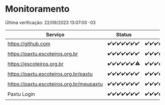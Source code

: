# Monitoramento

Última verificação: 22/09/2023 13:07:00 -03

|Serviço|Status|Últimas 24h|
|---|---|---|
|https://github.com|<span title="2023-09-15: OK=24">✔️</span><span title="2023-09-16: OK=24">✔️</span><span title="2023-09-17: OK=24">✔️</span><span title="2023-09-18: OK=24">✔️</span><span title="2023-09-19: OK=24">✔️</span><span title="2023-09-20: OK=24">✔️</span><span title="2023-09-21: OK=16">✔️</span>|<span title="21/09/2023 13:07:00 -03 : 200">✔️</span><span title="21/09/2023 14:04:00 -03 : 200">✔️</span><span title="21/09/2023 15:08:00 -03 : 200">✔️</span><span title="21/09/2023 16:03:00 -03 : 200">✔️</span><span title="21/09/2023 17:06:00 -03 : 200">✔️</span><span title="21/09/2023 18:04:00 -03 : 200">✔️</span><span title="21/09/2023 19:04:00 -03 : 200">✔️</span><span title="21/09/2023 20:05:00 -03 : 200">✔️</span><span title="21/09/2023 21:28:00 -03 : 200">✔️</span><span title="21/09/2023 22:40:00 -03 : 200">✔️</span><span title="21/09/2023 23:14:00 -03 : 200">✔️</span><span title="22/09/2023 00:06:00 -03 : 200">✔️</span><span title="22/09/2023 01:07:00 -03 : 200">✔️</span><span title="22/09/2023 02:05:00 -03 : 200">✔️</span><span title="22/09/2023 03:08:00 -03 : 200">✔️</span><span title="22/09/2023 04:04:00 -03 : 200">✔️</span><span title="22/09/2023 05:08:00 -03 : 200">✔️</span><span title="22/09/2023 06:05:00 -03 : 200">✔️</span><span title="22/09/2023 07:06:00 -03 : 200">✔️</span><span title="22/09/2023 08:03:00 -03 : 200">✔️</span><span title="22/09/2023 09:10:00 -03 : 200">✔️</span><span title="22/09/2023 10:08:00 -03 : 200">✔️</span><span title="22/09/2023 11:04:00 -03 : 200">✔️</span><span title="22/09/2023 12:05:00 -03 : 200">✔️</span><span title="22/09/2023 13:07:00 -03 : 200">✔️</span>|
|https://paxtu.escoteiros.org.br|<span title="2023-09-15: OK=24">✔️</span><span title="2023-09-16: OK=24">✔️</span><span title="2023-09-17: OK=24">✔️</span><span title="2023-09-18: OK=24">✔️</span><span title="2023-09-19: OK=24">✔️</span><span title="2023-09-20: OK=24">✔️</span><span title="2023-09-21: OK=16">✔️</span>|<span title="21/09/2023 13:07:00 -03 : 200">✔️</span><span title="21/09/2023 14:04:00 -03 : 200">✔️</span><span title="21/09/2023 15:08:00 -03 : 200">✔️</span><span title="21/09/2023 16:03:00 -03 : 200">✔️</span><span title="21/09/2023 17:06:00 -03 : 200">✔️</span><span title="21/09/2023 18:04:00 -03 : 200">✔️</span><span title="21/09/2023 19:04:00 -03 : 200">✔️</span><span title="21/09/2023 20:05:00 -03 : 200">✔️</span><span title="21/09/2023 21:28:00 -03 : 200">✔️</span><span title="21/09/2023 22:40:00 -03 : 200">✔️</span><span title="21/09/2023 23:14:00 -03 : 200">✔️</span><span title="22/09/2023 00:06:00 -03 : 200">✔️</span><span title="22/09/2023 01:07:00 -03 : 200">✔️</span><span title="22/09/2023 02:05:00 -03 : 200">✔️</span><span title="22/09/2023 03:08:00 -03 : 200">✔️</span><span title="22/09/2023 04:04:00 -03 : 200">✔️</span><span title="22/09/2023 05:08:00 -03 : 200">✔️</span><span title="22/09/2023 06:05:00 -03 : 200">✔️</span><span title="22/09/2023 07:06:00 -03 : 200">✔️</span><span title="22/09/2023 08:03:00 -03 : 200">✔️</span><span title="22/09/2023 09:10:00 -03 : 200">✔️</span><span title="22/09/2023 10:08:00 -03 : 200">✔️</span><span title="22/09/2023 11:04:00 -03 : 200">✔️</span><span title="22/09/2023 12:05:00 -03 : 200">✔️</span><span title="22/09/2023 13:07:00 -03 : 200">✔️</span>|
|https://escoteiros.org.br|<span title="2023-09-15: OK=24">✔️</span><span title="2023-09-16: OK=24">✔️</span><span title="2023-09-17: OK=24">✔️</span><span title="2023-09-18: OK=24">✔️</span><span title="2023-09-19: OK=24">✔️</span><span title="2023-09-20: OK=24">✔️</span><span title="2023-09-21: OK=15, Falhas=1">⚠️</span>|<span title="21/09/2023 13:07:00 -03 : 200">✔️</span><span title="21/09/2023 14:04:00 -03 : 200">✔️</span><span title="21/09/2023 15:08:00 -03 : 200">✔️</span><span title="21/09/2023 16:03:00 -03 : 200">✔️</span><span title="21/09/2023 17:06:00 -03 : 200">✔️</span><span title="21/09/2023 18:04:00 -03 : 200">✔️</span><span title="21/09/2023 19:04:00 -03 : 200">✔️</span><span title="21/09/2023 20:05:00 -03 : 200">✔️</span><span title="21/09/2023 21:28:00 -03 : 200">✔️</span><span title="21/09/2023 22:40:00 -03 : 200">✔️</span><span title="21/09/2023 23:14:00 -03 : 200">✔️</span><span title="22/09/2023 00:06:00 -03 : 200">✔️</span><span title="22/09/2023 01:07:00 -03 : 200">✔️</span><span title="22/09/2023 02:05:00 -03 : 200">✔️</span><span title="22/09/2023 03:08:00 -03 : 200">✔️</span><span title="22/09/2023 04:04:00 -03 : 200">✔️</span><span title="22/09/2023 05:08:00 -03 : 200">✔️</span><span title="22/09/2023 06:05:00 -03 : 200">✔️</span><span title="22/09/2023 07:06:00 -03 : 200">✔️</span><span title="22/09/2023 08:03:00 -03 : 200">✔️</span><span title="22/09/2023 09:10:00 -03 : 200">✔️</span><span title="22/09/2023 10:08:00 -03 : 200">✔️</span><span title="22/09/2023 11:04:00 -03 : 200">✔️</span><span title="22/09/2023 12:05:00 -03 : 200">✔️</span><span title="22/09/2023 13:07:00 -03 : 200">✔️</span>|
|https://paxtu.escoteiros.org.br/paxtu|<span title="2023-09-15: OK=24">✔️</span><span title="2023-09-16: OK=24">✔️</span><span title="2023-09-17: OK=24">✔️</span><span title="2023-09-18: OK=24">✔️</span><span title="2023-09-19: OK=24">✔️</span><span title="2023-09-20: OK=24">✔️</span><span title="2023-09-21: OK=16">✔️</span>|<span title="21/09/2023 13:07:00 -03 : 200">✔️</span><span title="21/09/2023 14:04:00 -03 : 200">✔️</span><span title="21/09/2023 15:08:00 -03 : 200">✔️</span><span title="21/09/2023 16:03:00 -03 : 200">✔️</span><span title="21/09/2023 17:06:00 -03 : 200">✔️</span><span title="21/09/2023 18:04:00 -03 : 200">✔️</span><span title="21/09/2023 19:04:00 -03 : 200">✔️</span><span title="21/09/2023 20:05:00 -03 : 200">✔️</span><span title="21/09/2023 21:28:00 -03 : 200">✔️</span><span title="21/09/2023 22:40:00 -03 : 200">✔️</span><span title="21/09/2023 23:14:00 -03 : 200">✔️</span><span title="22/09/2023 00:06:00 -03 : 200">✔️</span><span title="22/09/2023 01:07:00 -03 : 200">✔️</span><span title="22/09/2023 02:05:00 -03 : 200">✔️</span><span title="22/09/2023 03:08:00 -03 : 200">✔️</span><span title="22/09/2023 04:04:00 -03 : 200">✔️</span><span title="22/09/2023 05:08:00 -03 : 200">✔️</span><span title="22/09/2023 06:05:00 -03 : 200">✔️</span><span title="22/09/2023 07:06:00 -03 : 200">✔️</span><span title="22/09/2023 08:03:00 -03 : 200">✔️</span><span title="22/09/2023 09:10:00 -03 : 200">✔️</span><span title="22/09/2023 10:08:00 -03 : 200">✔️</span><span title="22/09/2023 11:04:00 -03 : 200">✔️</span><span title="22/09/2023 12:05:00 -03 : 200">✔️</span><span title="22/09/2023 13:07:00 -03 : 200">✔️</span>|
|https://paxtu.escoteiros.org.br/meupaxtu|<span title="2023-09-15: OK=24">✔️</span><span title="2023-09-16: OK=24">✔️</span><span title="2023-09-17: OK=24">✔️</span><span title="2023-09-18: OK=24">✔️</span><span title="2023-09-19: OK=24">✔️</span><span title="2023-09-20: OK=24">✔️</span><span title="2023-09-21: OK=16">✔️</span>|<span title="21/09/2023 13:07:00 -03 : 200">✔️</span><span title="21/09/2023 14:04:00 -03 : 200">✔️</span><span title="21/09/2023 15:08:00 -03 : 200">✔️</span><span title="21/09/2023 16:03:00 -03 : 200">✔️</span><span title="21/09/2023 17:06:00 -03 : 200">✔️</span><span title="21/09/2023 18:04:00 -03 : 200">✔️</span><span title="21/09/2023 19:04:00 -03 : 200">✔️</span><span title="21/09/2023 20:05:00 -03 : 200">✔️</span><span title="21/09/2023 21:28:00 -03 : 200">✔️</span><span title="21/09/2023 22:40:00 -03 : 200">✔️</span><span title="21/09/2023 23:14:00 -03 : 200">✔️</span><span title="22/09/2023 00:06:00 -03 : 200">✔️</span><span title="22/09/2023 01:07:00 -03 : 200">✔️</span><span title="22/09/2023 02:05:00 -03 : 200">✔️</span><span title="22/09/2023 03:08:00 -03 : 200">✔️</span><span title="22/09/2023 04:04:00 -03 : 200">✔️</span><span title="22/09/2023 05:08:00 -03 : 200">✔️</span><span title="22/09/2023 06:05:00 -03 : 200">✔️</span><span title="22/09/2023 07:06:00 -03 : 200">✔️</span><span title="22/09/2023 08:03:00 -03 : 200">✔️</span><span title="22/09/2023 09:10:00 -03 : 200">✔️</span><span title="22/09/2023 10:08:00 -03 : 200">✔️</span><span title="22/09/2023 11:04:00 -03 : 200">✔️</span><span title="22/09/2023 12:05:00 -03 : 200">✔️</span><span title="22/09/2023 13:07:00 -03 : 200">✔️</span>|
|Paxtu Login|<span title="2023-09-15: OK=24">✔️</span><span title="2023-09-16: OK=24">✔️</span><span title="2023-09-17: OK=24">✔️</span><span title="2023-09-18: OK=24">✔️</span><span title="2023-09-19: OK=24">✔️</span><span title="2023-09-20: OK=24">✔️</span><span title="2023-09-21: OK=16">✔️</span>|<span title="21/09/2023 13:07:00 -03 : 200">✔️</span><span title="21/09/2023 14:04:00 -03 : 200">✔️</span><span title="21/09/2023 15:08:00 -03 : 200">✔️</span><span title="21/09/2023 16:03:00 -03 : 200">✔️</span><span title="21/09/2023 17:06:00 -03 : 200">✔️</span><span title="21/09/2023 18:04:00 -03 : 200">✔️</span><span title="21/09/2023 19:04:00 -03 : 200">✔️</span><span title="21/09/2023 20:05:00 -03 : 200">✔️</span><span title="21/09/2023 21:28:00 -03 : 200">✔️</span><span title="21/09/2023 22:40:00 -03 : 200">✔️</span><span title="21/09/2023 23:14:00 -03 : 200">✔️</span><span title="22/09/2023 00:06:00 -03 : 200">✔️</span><span title="22/09/2023 01:07:00 -03 : 200">✔️</span><span title="22/09/2023 02:05:00 -03 : 200">✔️</span><span title="22/09/2023 03:08:00 -03 : 200">✔️</span><span title="22/09/2023 04:04:00 -03 : 200">✔️</span><span title="22/09/2023 05:08:00 -03 : 200">✔️</span><span title="22/09/2023 06:05:00 -03 : 200">✔️</span><span title="22/09/2023 07:06:00 -03 : 200">✔️</span><span title="22/09/2023 08:03:00 -03 : 200">✔️</span><span title="22/09/2023 09:10:00 -03 : 200">✔️</span><span title="22/09/2023 10:08:00 -03 : 200">✔️</span><span title="22/09/2023 11:04:00 -03 : 200">✔️</span><span title="22/09/2023 12:05:00 -03 : 200">✔️</span><span title="22/09/2023 13:07:00 -03 : 200">✔️</span>|
